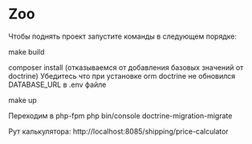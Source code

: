 # Zoo
Чтобы поднять проект запустите команды в следующем порядке:

 make build

 composer install (отказываемся от добавления базовых значений от doctrine)
 Убедитесь что при установке orm doctrine не обновился DATABASE_URL в .env файле 
 
 make up

Переходим в php-fpm 
 php bin/console doctrine-migration-migrate

Рут калькулятора:
http://localhost:8085/shipping/price-calculator
